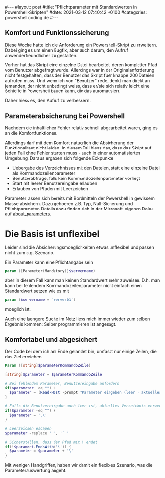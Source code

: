 #---
#layout: post
#title:  "Pflichtparameter mit Standardwerten in Powershell-Skripten"
#date:   2021-03-12 07:40:42 +0100
#categories: powershell coding de
#---

## Komfort und Funktionssicherung
Diese Woche hatte ich die Anforderung ein Powershell-Skript zu erweitern. Dabei ging es um einen Bugfix, aber auch darum, den Aufruf anwenderfreundlicher zu gestalten.

Vorher hat das Skript eine einzelne Datei bearbeitet, deren kompletter Pfad vom Benutzer abgefragt wurde. Allerdings war in der Originalanforderung nicht festgehalten, dass der Benutzer das Skript fuer knappe 200 Dateien aufrufen muss. Und wenn ich von "Benutzer" rede, denkt man direkt an jemanden, der nicht unbedingt weiss, dass er/sie sich relativ leicht eine Schleife in Powershell bauen kann, die das automatisiert.

Daher hiess es, den Aufruf zu verbessern.

## Parameterabsicherung bei Powershell
Nachdem die inhaltlichen Fehler relativ schnell abgearbeitet waren, ging es an die Komfortfunktionen.

Allerdings darf mit dem Komfort natuerlich die Absicherung der Funktionalitaet nicht leiden. In diesem Fall hiess das, dass das Skript auf jeden Fall ohne Fehler starten muss - auch in einer automatisierten Umgebung. Daraus ergaben sich folgende Eckpunkte
- Uebergabe des Verzeichnisses mit den Dateien, statt eine einzelne Datei als Kommandozeilenparameter
- Benutzerabfrage, falls kein Kommandozeilenparameter vorliegt
- Start mit leerer Benutzereingabe erlauben
- Erlauben von Pfaden mit Leerzeichen

Parameter lassen sich bereits mit Bordmitteln der Powershell in gewissem Masse absichern. Dazu gehoeren z.B. Typ, Null-Sicherung und Pflichtparameter. Details dazu finden sich in der Microsoft-eigenen Doku auf [about_parameters](https://docs.microsoft.com/de-de/powershell/module/microsoft.powershell.core/about/about_parameters).

# Die Basis ist unflexibel
Leider sind die Absicherungsmoeglichkeiten etwas unflexibel und passen nicht zum o.g. Szenario.

Ein Parameter kann eine Pflichtangabe sein
```powershell
param ([Parameter(Mandatory)]$servername)
```
aber in diesem Fall kann man keinen Standardwert mehr zuweisen.
D.h. man kann bei fehlendem Kommandozeilenparameter nicht einfach einen Standardwert setzen wie es mit
```powershell
param ($servername = 'server01')
```
moeglich ist.

Auch eine laengere Suche im Netz liess mich immer wieder zum selben Ergebnis kommen: Selber programmieren ist angesagt.

## Komfortabel und abgesichert
Der Code bei dem ich am Ende gelandet bin, umfasst nur einige Zeilen, die das Ziel erreichen.

```powershell
Param ([string]$parameterKommandoZeile)

[string]$parameter = $parameterKommandoZeile

# Bei fehlendem Parameter, Benutzereingabe anfordern
if($parameter -eq "") {
  $parameter = (Read-Host -prompt "Parameter eingeben (leer - aktuelles Verzeichnis")
}

# Falls die Benutzereingabe auch leer ist, aktuelles Verzeichnis verwenden
if($parameter -eq "") {
  $parameter = '.\'
}

# Leerzeichen escapen
$parameter -replace ' ', '` '

# Sicherstellen, dass der Pfad mit \ endet
if(!$paramert.EndsWith('\')) {
  $parameter = $parameter + '\'
}
```

Mit wenigen Handgriffen, haben wir damit ein flexibles Szenario, was die Parameterauswertung angeht.
